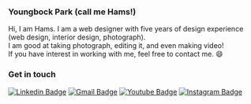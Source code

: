 ### Youngbock Park (call me Hams!)
Hi, I am Hams. I am a web designer with five years of design experience (web design, interior design, photograph). <br>
I am good at taking photograph, editing it, and even making video! <br>
If you have interest in working with me, feel free to contact me. 😄

### Get in touch
[![Linkedin Badge](https://img.shields.io/badge/-LinkedIn-blue?style=flat-square&logo=Linkedin&logoColor=white&link=https://linkedin.com/in/parkyoungbock)](https://linkedin.com/in/parkyoungbock)
[![Gmail Badge](https://img.shields.io/badge/Gmail-d14836?style=flat-square&logo=Gmail&logoColor=white&link=mailto:pyb3088@gmail.com)](mailto:pyb3088@gmail.com)
[![Youtube Badge](https://img.shields.io/badge/Youtube-ff0000?style=flat-square&logo=youtube&link=https://www.youtube.com/channel/UCtIo99KlKFIOZ3iTfL1k7iw/)](https://www.youtube.com/channel/UCtIo99KlKFIOZ3iTfL1k7iw/)
[![Instagram Badge](https://img.shields.io/badge/Instagram-white?style=flat-square&logo=Instagram&link=https://www.instagram.com/hami_hamsters/)](https://www.instagram.com/hami_hamsters/)

<!--
**yooonjiwon/yooonjiwon** is a ✨ _special_ ✨ repository because its `README.md` (this file) appears on your GitHub profile.

Here are some ideas to get you started:

- 🔭 I’m currently working on ...
- 🌱 I’m currently learning ...
- 👯 I’m looking to collaborate on ...
- 🤔 I’m looking for help with ...
- 💬 Ask me about ...
- 📫 How to reach me: ...
- 😄 Pronouns: ...
- ⚡ Fun fact: ...
-->
